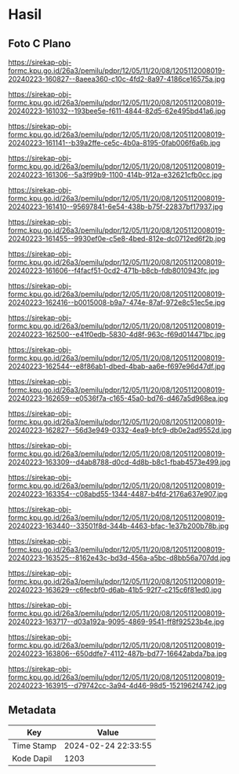 # Hasil

## Foto C Plano

https://sirekap-obj-formc.kpu.go.id/26a3/pemilu/pdpr/12/05/11/20/08/1205112008019-20240223-160827--8aeea360-c10c-4fd2-8a97-4186ce16575a.jpg

https://sirekap-obj-formc.kpu.go.id/26a3/pemilu/pdpr/12/05/11/20/08/1205112008019-20240223-161032--193bee5e-f611-4844-82d5-62e495bd41a6.jpg

https://sirekap-obj-formc.kpu.go.id/26a3/pemilu/pdpr/12/05/11/20/08/1205112008019-20240223-161141--b39a2ffe-ce5c-4b0a-8195-0fab006f6a6b.jpg

https://sirekap-obj-formc.kpu.go.id/26a3/pemilu/pdpr/12/05/11/20/08/1205112008019-20240223-161306--5a3f99b9-1100-414b-912a-e32621cfb0cc.jpg

https://sirekap-obj-formc.kpu.go.id/26a3/pemilu/pdpr/12/05/11/20/08/1205112008019-20240223-161410--95697841-6e54-438b-b75f-22837bf17937.jpg

https://sirekap-obj-formc.kpu.go.id/26a3/pemilu/pdpr/12/05/11/20/08/1205112008019-20240223-161455--9930ef0e-c5e8-4bed-812e-dc0712ed6f2b.jpg

https://sirekap-obj-formc.kpu.go.id/26a3/pemilu/pdpr/12/05/11/20/08/1205112008019-20240223-161606--f4facf51-0cd2-471b-b8cb-fdb8010943fc.jpg

https://sirekap-obj-formc.kpu.go.id/26a3/pemilu/pdpr/12/05/11/20/08/1205112008019-20240223-162416--b0015008-b9a7-474e-87af-972e8c51ec5e.jpg

https://sirekap-obj-formc.kpu.go.id/26a3/pemilu/pdpr/12/05/11/20/08/1205112008019-20240223-162500--e41f0edb-5830-4d8f-963c-f69d014471bc.jpg

https://sirekap-obj-formc.kpu.go.id/26a3/pemilu/pdpr/12/05/11/20/08/1205112008019-20240223-162544--e8f86ab1-dbed-4bab-aa6e-f697e96d47df.jpg

https://sirekap-obj-formc.kpu.go.id/26a3/pemilu/pdpr/12/05/11/20/08/1205112008019-20240223-162659--e0536f7a-c165-45a0-bd76-d467a5d968ea.jpg

https://sirekap-obj-formc.kpu.go.id/26a3/pemilu/pdpr/12/05/11/20/08/1205112008019-20240223-162827--56d3e949-0332-4ea9-bfc9-db0e2ad9552d.jpg

https://sirekap-obj-formc.kpu.go.id/26a3/pemilu/pdpr/12/05/11/20/08/1205112008019-20240223-163309--d4ab8788-d0cd-4d8b-b8c1-fbab4573e499.jpg

https://sirekap-obj-formc.kpu.go.id/26a3/pemilu/pdpr/12/05/11/20/08/1205112008019-20240223-163354--c08abd55-1344-4487-b4fd-2176a637e907.jpg

https://sirekap-obj-formc.kpu.go.id/26a3/pemilu/pdpr/12/05/11/20/08/1205112008019-20240223-163440--33501f8d-344b-4463-bfac-1e37b200b78b.jpg

https://sirekap-obj-formc.kpu.go.id/26a3/pemilu/pdpr/12/05/11/20/08/1205112008019-20240223-163525--8162e43c-bd3d-456a-a5bc-d8bb56a707dd.jpg

https://sirekap-obj-formc.kpu.go.id/26a3/pemilu/pdpr/12/05/11/20/08/1205112008019-20240223-163629--c6fecbf0-d6ab-41b5-92f7-c215c6f81ed0.jpg

https://sirekap-obj-formc.kpu.go.id/26a3/pemilu/pdpr/12/05/11/20/08/1205112008019-20240223-163717--d03a192a-9095-4869-9541-ff8f92523b4e.jpg

https://sirekap-obj-formc.kpu.go.id/26a3/pemilu/pdpr/12/05/11/20/08/1205112008019-20240223-163806--650ddfe7-4112-487b-bd77-16642abda7ba.jpg

https://sirekap-obj-formc.kpu.go.id/26a3/pemilu/pdpr/12/05/11/20/08/1205112008019-20240223-163915--d79742cc-3a94-4d46-98d5-1521962f4742.jpg


## Metadata

| Key        | Value               |
| ---------- | ------------------- |
| Time Stamp | 2024-02-24 22:33:55 |
| Kode Dapil | 1203                |



